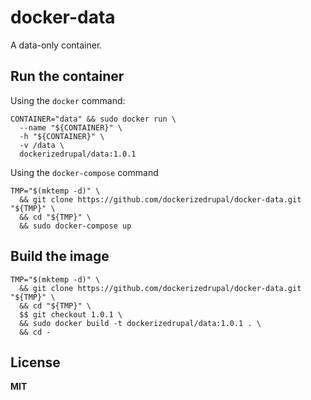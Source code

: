# docker-data

A data-only container.

## Run the container

Using the `docker` command:

    CONTAINER="data" && sudo docker run \
      --name "${CONTAINER}" \
      -h "${CONTAINER}" \
      -v /data \
      dockerizedrupal/data:1.0.1
      
Using the `docker-compose` command

    TMP="$(mktemp -d)" \
      && git clone https://github.com/dockerizedrupal/docker-data.git "${TMP}" \
      && cd "${TMP}" \
      && sudo docker-compose up

## Build the image

    TMP="$(mktemp -d)" \
      && git clone https://github.com/dockerizedrupal/docker-data.git "${TMP}" \
      && cd "${TMP}" \
      $$ git checkout 1.0.1 \
      && sudo docker build -t dockerizedrupal/data:1.0.1 . \
      && cd -

## License

**MIT**
